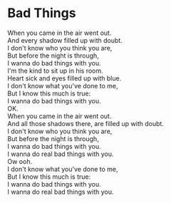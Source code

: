 # Bad Things

When you came in the air went out.  
And every shadow filled up with doubt.  
I don't know who you think you are,  
But before the night is through,  
I wanna do bad things with you.  
I'm the kind to sit up in his room.  
Heart sick and eyes filled up with blue.  
I don't know what you've done to me,  
But I know this much is true:  
I wanna do bad things with you.  
OK.  
When you came in the air went out.  
And all those shadows there, are filled up with doubt.  
I don't know who you think you are,  
But before the night is through,  
I wanna do bad things with you.  
I wanna do real bad things with you.  
Ow ooh.  
I don't know what you've done to me,  
But I know this much is true:  
I wanna do bad things with you.  
I wanna do real bad things with you.
